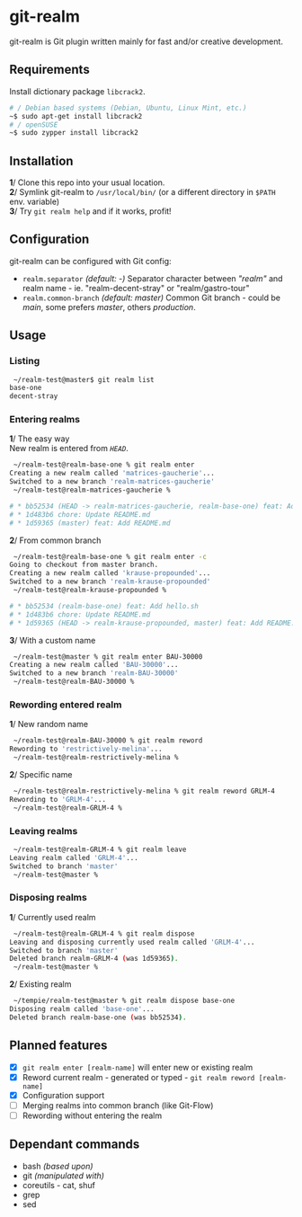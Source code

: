 # git-realm

git-realm is Git plugin written mainly for fast and/or creative development.

## Requirements

Install dictionary package `libcrack2`.

```bash
# / Debian based systems (Debian, Ubuntu, Linux Mint, etc.)
~$ sudo apt-get install libcrack2
# / openSUSE
~$ sudo zypper install libcrack2
```

## Installation

**1**/ Clone this repo into your usual location.\
**2**/ Symlink git-realm to `/usr/local/bin/` (or a different directory in `$PATH` env. variable)\
**3**/ Try `git realm help` and if it works, profit!

## Configuration

git-realm can be configured with Git config:

- `realm.separator` _(default: -)_ Separator character between _"realm"_ and realm name - ie. "realm-decent-stray" or "realm/gastro-tour"
- `realm.common-branch` _(default: master)_ Common Git branch - could be _main_, some prefers _master_, others _production_.

## Usage

### Listing

```bash
 ~/realm-test@master$ git realm list
base-one
decent-stray
```

### Entering realms

**1**/ The easy way\
New realm is entered from _`HEAD`_.

```bash
 ~/realm-test@realm-base-one % git realm enter
Creating a new realm called 'matrices-gaucherie'...
Switched to a new branch 'realm-matrices-gaucherie'
 ~/realm-test@realm-matrices-gaucherie %

# * bb52534 (HEAD -> realm-matrices-gaucherie, realm-base-one) feat: Add hello.sh
# * 1d483b6 chore: Update README.md
# * 1d59365 (master) feat: Add README.md
```

**2**/ From common branch

```bash
 ~/realm-test@realm-base-one % git realm enter -c
Going to checkout from master branch.
Creating a new realm called 'krause-propounded'...
Switched to a new branch 'realm-krause-propounded'
 ~/realm-test@realm-krause-propounded %

# * bb52534 (realm-base-one) feat: Add hello.sh
# * 1d483b6 chore: Update README.md
# * 1d59365 (HEAD -> realm-krause-propounded, master) feat: Add README.md
```

**3**/ With a custom name

```bash
 ~/realm-test@master % git realm enter BAU-30000
Creating a new realm called 'BAU-30000'...
Switched to a new branch 'realm-BAU-30000'
 ~/realm-test@realm-BAU-30000 %
```

### Rewording entered realm

**1**/ New random name

```bash
 ~/realm-test@realm-BAU-30000 % git realm reword
Rewording to 'restrictively-melina'...
 ~/realm-test@realm-restrictively-melina %
```

**2**/ Specific name

```bash
 ~/realm-test@realm-restrictively-melina % git realm reword GRLM-4
Rewording to 'GRLM-4'...
 ~/realm-test@realm-GRLM-4 %
```

### Leaving realms

```bash
 ~/realm-test@realm-GRLM-4 % git realm leave
Leaving realm called 'GRLM-4'...
Switched to branch 'master'
 ~/realm-test@master %
```

### Disposing realms

**1**/ Currently used realm

```bash
 ~/realm-test@realm-GRLM-4 % git realm dispose
Leaving and disposing currently used realm called 'GRLM-4'...
Switched to branch 'master'
Deleted branch realm-GRLM-4 (was 1d59365).
 ~/realm-test@master %
```

**2**/ Existing realm

```bash
 ~/tempie/realm-test@master % git realm dispose base-one
Disposing realm called 'base-one'...
Deleted branch realm-base-one (was bb52534).
```

## Planned features

- [x] `git realm enter [realm-name]` will enter new or existing realm
- [x] Reword current realm - generated or typed - `git realm reword [realm-name]`
- [x] Configuration support
- [ ] Merging realms into common branch (like Git-Flow)
- [ ] Rewording without entering the realm

## Dependant commands

- bash _(based upon)_
- git _(manipulated with)_
- coreutils - cat, shuf
- grep
- sed
